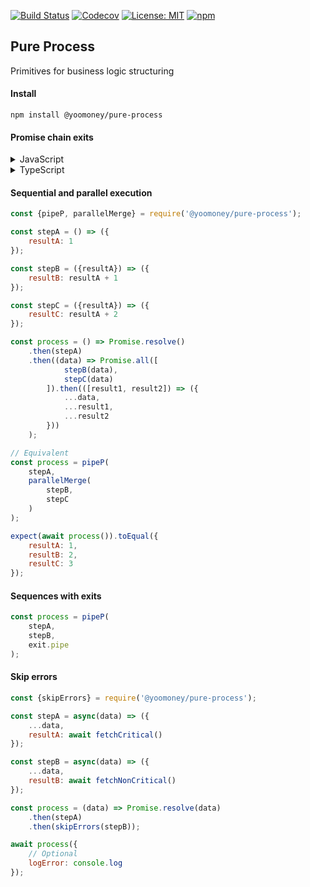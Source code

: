 [![Build Status](https://travis-ci.com/yoomoney-tech/pure-process.svg?branch=master)](https://travis-ci.com/github/yoomoney-tech/pure-process/branches)
[![Codecov](https://codecov.io/gh/yoomoney-tech/pure-process/branch/master/graph/badge.svg)](https://codecov.io/gh/yoomoney-tech/pure-process)
[![License: MIT](https://img.shields.io/badge/License-MIT-yellow.svg)](https://opensource.org/licenses/MIT)
[![npm](https://img.shields.io/npm/v/@yoomoney/pure-process)](https://www.npmjs.com/package/@yoomoney/pure-process)
## Pure Process

Primitives for business logic structuring

#### Install

```
npm install @yoomoney/pure-process
```

#### Promise chain exits

<details>
<summary>JavaScript</summary>

```javascript
const {exit} = require('@yoomoney/pure-process');

const EXIT_CODE = {
    needLogin: 'needLogin'
};

const getUser = async() => {
    const {user, latency} = await fetchUser();
    if (!user) {
        exit(EXIT_CODE.needLogin, {latency});
    }

    return user;
};

const getPosts = async(user) => ({
    posts: await fetchPosts(user.id)
});

const process = () => Promise.resolve()
    .then(getUser)
    .then(getPosts)
    .then(...exit());

const output = await process();

if (output.exitCode === EXIT_CODE.needLogin) {
    output.latency;
} else {
    output.exitCode; // main (default)
    output.posts;
}
```
</details>

<details>
<summary>TypeScript</summary>

```typescript
const {createExit} = require('@yoomoney/pure-process');

enum ExitCode {
    NeedLogin = 'NEED_LOGIN',
    NoPosts = 'NO_POSTS'
};

const exit = createExit<{
    exitCode: ExitCode.NeedLogin;
    latency: number;
} | {
    exitCode: ExitCode.NoPosts
}>();

const getUser = async() => {
    const {user, latency} = await fetchUser();
    if (!user) {
        exit(ExitCode.NeedLogin, {latency});
    }

    return user;
};

const getPosts = async(user: User) => ({
    posts: await fetchPosts(user.id)
});

const process = () => Promise.resolve()
    .then(getUser)
    .then(getPosts)
    .then(...exit());

const output = await process();

if (output.exitCode === ExitCode.NeedLogin) {
    output.latency;
} else {
    output.exitCode; // main (default)
    output.posts;
}
```
</details>

#### Sequential and parallel execution

```javascript
const {pipeP, parallelMerge} = require('@yoomoney/pure-process');

const stepA = () => ({
    resultA: 1
});

const stepB = ({resultA}) => ({
    resultB: resultA + 1
});

const stepC = ({resultA}) => ({
    resultC: resultA + 2
});

const process = () => Promise.resolve()
    .then(stepA)
    .then((data) => Promise.all([
            stepB(data),
            stepC(data)
        ]).then(([result1, result2]) => ({
            ...data,
            ...result1,
            ...result2
        }))
    );

// Equivalent
const process = pipeP(
    stepA,
    parallelMerge(
        stepB,
        stepC
    )
);

expect(await process()).toEqual({
    resultA: 1,
    resultB: 2,
    resultC: 3
});
```

#### Sequences with exits

```javascript
const process = pipeP(
    stepA,
    stepB,
    exit.pipe
);
```

#### Skip errors

```javascript
const {skipErrors} = require('@yoomoney/pure-process');

const stepA = async(data) => ({
    ...data,
    resultA: await fetchCritical()
});

const stepB = async(data) => ({
    ...data,
    resultB: await fetchNonCritical()
});

const process = (data) => Promise.resolve(data)
    .then(stepA)
    .then(skipErrors(stepB));

await process({
    // Optional
    logError: console.log
});
```
